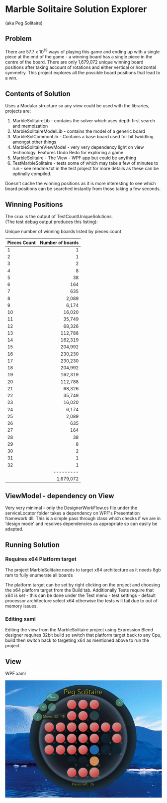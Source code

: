 # Marble Solitaire Solution Explorer

(aka Peg Solitaire)

## Problem

<p>There are 57.7 x 10<sup>19</sup> ways of playing this game and ending up with a 
single piece at the end of the game - a winning board has a single piece in the centre of the board. 
There are only 1,679,072 unique winning board positions after taking account of rotations and either 
vertical or horizontal symmetry. This project explores all the possible board positions that lead to a win.
</p>

## Contents of Solution

Uses a Modular structure so any view could be used with the libraries, projects are:

1. MarbleSolitaireLib - contains the solver which uses depth first search and memoization 
2. MarbleSolitaireModelLib - contains the model of a generic board
3. MarbleSolCommonLib - Contains a base board used for bit twiddling amongst other things
4. MarbleSolitaireViewModel - very very dependency light on view technology. Features Undo Redo for exploring a game
5. MarbleSolitaire - The View - WPF app but could be anything
6. TestMarbleSolitaire - tests some of which may take a few of minutes to run - see readme.txt in the test project for more details as these can be optinally compiled.

Doesn't cache the winning positions as it is more interesting to see which board positions can be searched instantly from those taking a few seconds.

## Winning Positions

The crux is the output of TestCountUniqueSolutions.   
(The test debug output produces this listing):

Unique number of winning boards listed by pieces count

|Pieces Count  |Number of boards|
|--------------|---------------:|
| 1	|         1|
| 2 |         1|
| 3 |         2|
| 4 |         8|
| 5 |        38|
| 6 |       164|
| 7 |       635|
| 8 |     2,089|
| 9 |     6,174|
|10 |    16,020|
|11 |    35,749|
|12 |    68,326|
|13 |   112,788|
|14 |   162,319|
|15 |   204,992|
|16 |   230,230|
|17 |   230,230|
|18 |   204,992|
|19 |   162,319|
|20 |   112,788|
|21 |    68,326|
|22 |    35,749|
|23 |    16,020|
|24 |     6,174|
|25 |     2,089|
|26 |       635|
|27 |       164|
|28 |        38|
|29 |         8|
|30 |         2|
|31 |         1|
|32 |         1|
|   | ---------|
|   | 1,679,072|



## ViewModel - dependency on View
 
Very very minimal - only the DesignerWorkFlow.cs file under the serviceLocator folder takes a dependency on WPF's Presentation framework dll.
This is a simple pass through class which checks if we are in 'design mode' and resolves dependencies as appropriate so can easily be adapted.


## Running Solution

### Requires x64 Platform target

The project MarbleSolitaire needs to target x64 architecture as it needs 8gb ram to fully enumerate all boards

The platform target can be set by right clicking on the project and choosing the x64 platform target from the Build tab.
Additionally Tests require that x64 is set - this can be done under the Test menu - test settings - default processor architecture
select x64 otherwise the tests will fail due to out of memory issues.

### Editing xaml

Editing the view from the MarbleSolitaire project using Expression Blend designer requires 32bit build so switch that platform target back to any Cpu, build 
then switch back to targeting x64 as mentioned above to run the project.

## View

WPF xaml

![alt text](https://github.com/AndrewH2O/MarbleSolitaire/raw/master/MarbleSolitaire/img/marbleSolView.png "Game Explorer")